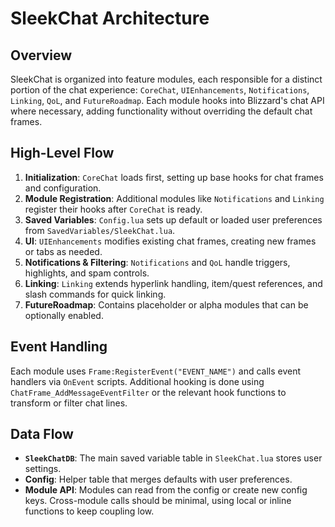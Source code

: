 # SleekChat Architecture

## Overview
SleekChat is organized into feature modules, each responsible for a distinct portion of the chat experience: `CoreChat`, `UIEnhancements`, `Notifications`, `Linking`, `QoL`, and `FutureRoadmap`. Each module hooks into Blizzard's chat API where necessary, adding functionality without overriding the default chat frames.

## High-Level Flow
1. **Initialization**: `CoreChat` loads first, setting up base hooks for chat frames and configuration.
2. **Module Registration**: Additional modules like `Notifications` and `Linking` register their hooks after `CoreChat` is ready.
3. **Saved Variables**: `Config.lua` sets up default or loaded user preferences from `SavedVariables/SleekChat.lua`.
4. **UI**: `UIEnhancements` modifies existing chat frames, creating new frames or tabs as needed.
5. **Notifications & Filtering**: `Notifications` and `QoL` handle triggers, highlights, and spam controls.
6. **Linking**: `Linking` extends hyperlink handling, item/quest references, and slash commands for quick linking.
7. **FutureRoadmap**: Contains placeholder or alpha modules that can be optionally enabled.

## Event Handling
Each module uses `Frame:RegisterEvent("EVENT_NAME")` and calls event handlers via `OnEvent` scripts. Additional hooking is done using `ChatFrame_AddMessageEventFilter` or the relevant hook functions to transform or filter chat lines.

## Data Flow
- **`SleekChatDB`**: The main saved variable table in `SleekChat.lua` stores user settings.
- **Config**: Helper table that merges defaults with user preferences.
- **Module API**: Modules can read from the config or create new config keys. Cross-module calls should be minimal, using local or inline functions to keep coupling low.
